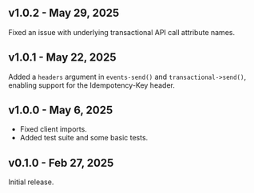 ## v1.0.2 - May 29, 2025

Fixed an issue with underlying transactional API call attribute names.

## v1.0.1 - May 22, 2025

Added a `headers` argument in `events-send()` and `transactional->send()`, enabling support for the Idempotency-Key header.

## v1.0.0 - May 6, 2025

- Fixed client imports.
- Added test suite and some basic tests.

## v0.1.0 - Feb 27, 2025

Initial release.
